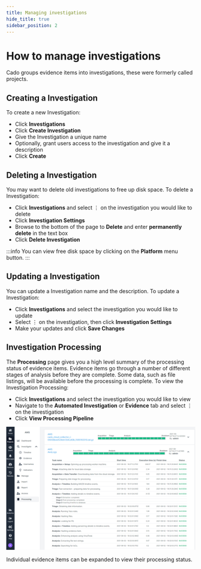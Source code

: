 ```yaml
---
title: Managing investigations
hide_title: true
sidebar_position: 2
---
```


# How to manage investigations
Cado groups evidence items into investigations, these were formerly called projects.

## Creating a Investigation
To create a new Investigation:
- Click **Investigations**
- Click **Create Investigation**
- Give the Investigation a unique name 
- Optionally, grant users access to the investigation and give it a description
- Click **Create**

## Deleting a Investigation
You may want to delete old investigations to free up disk space.  To delete a Investigation:
- Click **Investigations** and select ⋮ on the investigation you would like to delete
- Click **Investigation Settings** 
- Browse to the bottom of the page to **Delete** and enter **permanently delete** in the text box
- Click **Delete Investigation**

:::info
You can view free disk space by clicking on the **Platform** menu button.
:::

## Updating a Investigation
You can update a Investigation name and the description. To update a Investigation:
- Click **Investigations** and select the investigation you would like to update
- Select ⋮ on the investigation, then click **Investigation Settings**
- Make your updates and click **Save Changes**

## Investigation Processing
The **Processing** page gives you a high level summary of the processing status of evidence items. Evidence items go through a number of different stages of analysis before they are complete. Some data, such as file listings, will be available before the processing is complete.
To view the Investigation Processing:
- Click **Investigations** and select the investigation you would like to view
- Navigate to the **Automated Investigation** or **Evidence** tab and select ⋮ on the investigation
- Click **View Processing Pipeline**

![Processing](/img/processing.png)

Individual evidence items can be expanded to view their processing status.
